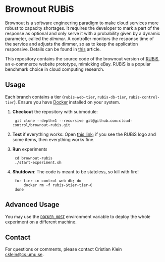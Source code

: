 Brownout RUBiS
==============

Brownout is a software engineering paradigm to make cloud services more robust to capacity shortages. It requires the developer to mark a part of the response as optional and only serve it with a probability given by a dynamic parameter, called the _dimmer_. A controller monitors the response time of the service and adjusts the dimmer, so as to keep the application responsive. Details can be found in [this](http://www8.cs.umu.se/~cklein/publications/icse2014-preprint.pdf) article.

This repository contains the source code of the brownout version of [RUBiS](http://rubis.ow2.org/), an e-commerce website prototype, mimicking eBay. RUBiS is a popular benchmark choice in cloud computing research.

Usage
-----

Each branch contains a tier (`rubis-web-tier`, `rubis-db-tier`, `rubis-control-tier`). Ensure you have [Docker](https://get.docker.com/) installed on your system.

1. **Checkout** the repository with submodule:

        git clone --depth=1 --recursive git@github.com:cloud-control/brownout-rubis.git

2. **Test** if everything works: Open [this link](http://localhost/PHP/RandomItem.php); if you see the RUBiS logo and some items, then everything works fine.

3. **Run** experiments

        cd brownout-rubis
        ./start-experiment.sh

4. **Shutdown**: The code is meant to be stateless, so kill with fire!

        for tier in control web db; do
            docker rm -f rubis-$tier-tier-0
        done

Advanced Usage
--------------

You may use the [`DOCKER_HOST`](https://stackoverflow.com/questions/25234792/what-does-the-docker-host-variable-do) environment variable to deploy the whole experiment on a different machine.

Contact
-------

For questions or comments, please contact Cristian Klein <cklein@cs.umu.se>.
